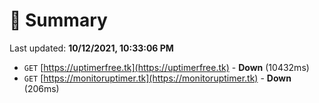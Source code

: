 # 📖 Summary
Last updated: **10/12/2021, 10:33:06 PM**

- `GET` [https://uptimerfree.tk](https://uptimerfree.tk) - **Down** (10432ms)
- `GET` [https://monitoruptimer.tk](https://monitoruptimer.tk) - **Down** (206ms)
